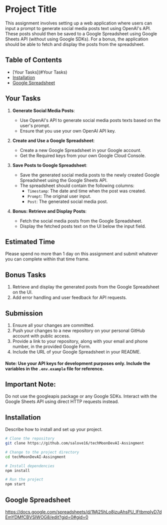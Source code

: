 # Project Title

This assignment involves setting up a web application where users can input a prompt to generate social media posts text using OpenAI's API. These posts should then be saved to a Google Spreadsheet using Google Sheets API (without using Google SDKs). For a bonus, the application should be able to fetch and display the posts from the spreadsheet.
## Table of Contents

- [Your Tasks](#Your Tasks)
- [Installation](#installation)
- [Google Spreadsheet](#google-spreadsheet)

## Your Tasks

1. **Generate Social Media Posts**:

   - Use OpenAI's API to generate social media posts texts based on the user's prompt.
   - Ensure that you use your own OpenAI API key.

2. **Create and Use a Google Spreadsheet**:

   - Create a new Google Spreadsheet in your Google account.
   - Get the Required keys from your own Google Cloud Console.

3. **Save Posts to Google Spreadsheet**:

   - Save the generated social media posts to the newly created Google Spreadsheet using the Google Sheets API.
   - The spreadsheet should contain the following columns:
     - `Timestamp`: The date and time when the post was created.
     - `Prompt`: The original user input.
     - `Post`: The generated social media post.

4. **Bonus: Retrieve and Display Posts**:
   - Fetch the social media posts from the Google Spreadsheet.
   - Display the fetched posts text on the UI below the input field.

## Estimated Time

Please spend no more than 1 day on this assignment and submit whatever you can complete within that time frame.

## Bonus Tasks

1. Retrieve and display the generated posts from the Google Spreadsheet on the UI.
2. Add error handling and user feedback for API requests.

## Submission

1. Ensure all your changes are committed.
2. Push your changes to a new repository on your personal GitHub account with public access.
3. Provide a link to your repository, along with your email and phone number, in the provided Google Form.
4. Include the URL of your Google Spreadsheet in your README.

#### Note: Use your API keys for development purposes only. Include the variables in the `.env.example` file for reference.

## Important Note:
Do not use the googleapis package or any Google SDKs. Interact with the Google Sheets API using direct HTTP requests instead.



## Installation

Describe how to install and set up your project.

```bash
# Clone the repository
git clone https://github.com/salove16/techMoonDevAI-Assingment

# Change to the project directory
cd techMoonDevAI-Assingment

# Install dependencies
npm install

# Run the project
npm start

```

## Google Spreadsheet

https://docs.google.com/spreadsheets/d/1Mj25hLo8jzuAhsPU_lFtbmpIyD7dEmYDMfCBVSIWOG8/edit?gid=0#gid=0
